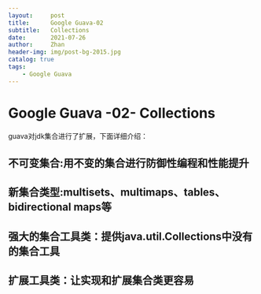 ```yaml
---
layout:     post   				    							
title:      Google Guava-02 				
subtitle:   Collections
date:       2021-07-26 											
author:     Zhan 												
header-img: img/post-bg-2015.jpg 								
catalog: true 													
tags:														
    - Google Guava 
---
```


# Google Guava -02- Collections

guava对jdk集合进行了扩展，下面详细介绍：



## 不可变集合:用不变的集合进行防御性编程和性能提升





## 新集合类型:multisets、multimaps、tables、bidirectional maps等



## 强大的集合工具类：提供java.util.Collections中没有的集合工具



## 扩展工具类：让实现和扩展集合类更容易






